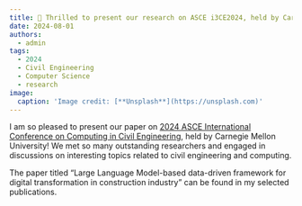 ```yaml
---
title: 🌆 Thrilled to present our research on ASCE i3CE2024, held by Carneige Mellon University!
date: 2024-08-01
authors:
  - admin
tags:
  - 2024
  - Civil Engineering
  - Computer Science
  - research
image:
  caption: 'Image credit: [**Unsplash**](https://unsplash.com)'
---
```


I am so pleased to present our paper on [2024 ASCE International Conference on Computing in Civil Engineering](https://www.cmu.edu/cee/i3ce2024/index.html), held by Carnegie Mellon University! We met so many outstanding researchers and engaged in discussions on interesting topics related to civil engineering and computing.

The paper titled “Large Language Model-based data-driven framework for digital transformation in construction industry” can be found in my selected publications.


